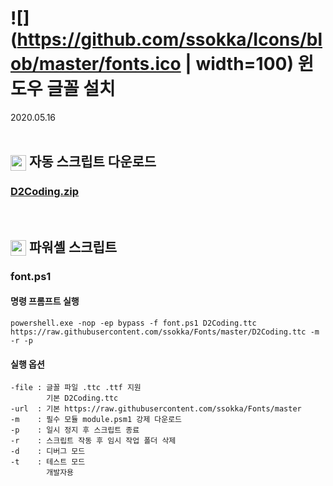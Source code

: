 # ![](https://github.com/ssokka/Icons/blob/master/fonts.ico | width=100) 윈도우 글꼴 설치
2020.05.16
<br><br>

## <img src="https://github.com/ssokka/Icons/blob/master/zip.ico" width=25 style="vertical-align:middle"> 자동 스크립트 다운로드

### [D2Coding.zip](https://github.com/ssokka/Windows/blob/master/Font/D2Coding.zip?raw=true)
<br>

## <img src="https://github.com/ssokka/Icons/blob/master/powershell.ico" width=25 style="vertical-align:bottom"> 파워셸 스크립트

### font.ps1

#### 명령 프롬프트 실행
```
powershell.exe -nop -ep bypass -f font.ps1 D2Coding.ttc https://raw.githubusercontent.com/ssokka/Fonts/master/D2Coding.ttc -m -r -p
```

#### 실행 옵션
```
-file : 글꼴 파일 .ttc .ttf 지원
        기본 D2Coding.ttc
-url  : 기본 https://raw.githubusercontent.com/ssokka/Fonts/master
-m    : 필수 모듈 module.psm1 강제 다운로드
-p    : 일시 정지 후 스크립트 종료
-r    : 스크립트 작동 후 임시 작업 폴더 삭제
-d    : 디버그 모드
-t    : 테스트 모드
        개발자용
```
